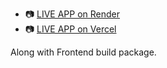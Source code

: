 - 📷 [LIVE APP on Render](https://phonebook-backend-r5jb.onrender.com/)
- 📷  [LIVE APP on Vercel](https://phonebook-backend-three.vercel.app/)

Along with Frontend build package.